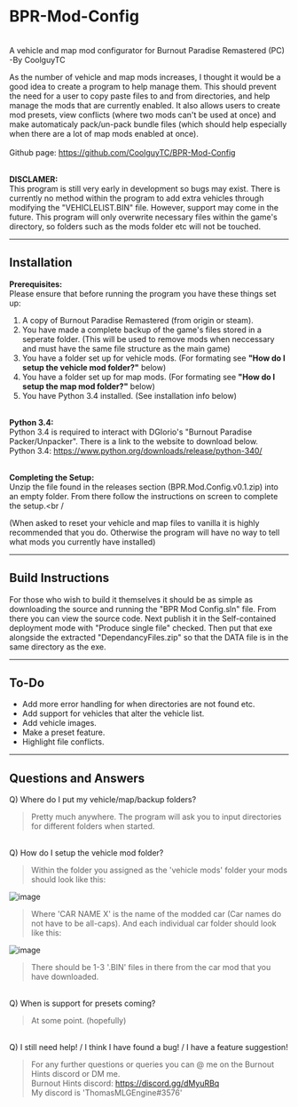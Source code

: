 # BPR-Mod-Config

<br />A vehicle and map mod configurator for Burnout Paradise Remastered (PC)<br />
-By CoolguyTC<br />

As the number of vehicle and map mods increases, I thought it would be a good idea to create a program to help manage them. This should prevent the need for a user to copy paste files to and from directories, and help manage the mods that are currently enabled. It also allows users to create mod presets, view conflicts (where two mods can't be used at once) and make automaticaly pack/un-pack bundle files (which should help especially when there are a lot of map mods enabled at once).<br />
<br />Github page: https://github.com/CoolguyTC/BPR-Mod-Config<br />

<br />**DISCLAMER:**<br />
This program is still very early in development so bugs may exist. There is currently no method within the program to add extra vehicles through modifying the "VEHICLELIST.BIN" file. However, support may come in the future. This program will only overwrite necessary files within the game's directory, so folders such as the mods folder etc will not be touched.

---
**Installation**<br />
---
**Prerequisites:**<br />
Please ensure that before running the program you have these things set up:
1. A copy of Burnout Paradise Remastered (from origin or steam).
2. You have made a complete backup of the game's files stored in a seperate folder. (This will be used to remove mods when neccessary and must have the same file structure as the main game)
3. You have a folder set up for vehicle mods. (For formating see **"How do I setup the vehicle mod folder?"** below)
4. You have a folder set up for map mods. (For formating see **"How do I setup the map mod folder?"** below)
5. You have Python 3.4 installed. (See installation info below)<br /><br />

**Python 3.4:**<br />
Python 3.4 is required to interact with DGIorio's "Burnout Paradise Packer/Unpacker". There is a link to the website to download below.<br />
Python 3.4: https://www.python.org/downloads/release/python-340/<br /><br />

**Completing the Setup:**<br />
Unzip the file found in the releases section (BPR.Mod.Config.v0.1.zip) into an empty folder. From there follow the instructions on screen to complete the setup.<br / <br />

(When asked to reset your vehicle and map files to vanilla it is highly recommended that you do. Otherwise the program will have no way to tell what mods you currently have installed)<br />

---
**Build Instructions**
---
For those who wish to build it themselves it should be as simple as downloading the source and running the "BPR Mod Config.sln" file.
From there you can view the source code. Next publish it in the Self-contained deployment mode with "Produce single file" checked. Then put that exe alongside the extracted "DependancyFiles.zip" so that the DATA file is in the same directory as the exe.


---
**To-Do**
---
- Add more error handling for when directories are not found etc.
- Add support for vehicles that alter the vehicle list.
- Add vehicle images.
- Make a preset feature.
- Highlight file conflicts.

---
**Questions and Answers**
---

Q) Where do I put my vehicle/map/backup folders?

>Pretty much anywhere.
The program will ask you to input directories for different folders when started.


<br />Q) How do I setup the vehicle mod folder?

>Within the folder you assigned as the 'vehicle mods' folder your mods should look like this:

![image](https://user-images.githubusercontent.com/95531273/179301454-dd70cb46-6039-432e-92d3-b8ebde470c05.png)

>Where 'CAR NAME X' is the name of the modded car (Car names do not have to be all-caps).
And each individual car folder should look like this:

![image](https://user-images.githubusercontent.com/95531273/179301772-392b24e1-d631-46f5-9c9e-ce4a3d23d304.png)

>There should be 1-3 '.BIN' files in there from the car mod that you have downloaded.


<br />Q) When is support for presets coming?

>At some point. (hopefully)


<br />Q) I still need help! / I think I have found a bug! / I have a feature suggestion!

>For any further questions or queries you can @ me on the Burnout Hints discord or DM me.<br />
Burnout Hints discord: https://discord.gg/dMyuRBq<br />
My discord is 'ThomasMLGEngine#3576'
